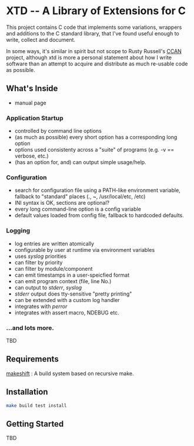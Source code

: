 # XTD -- A Library of Extensions for C

This project contains C code that implements
some variations, wrappers and additions to the C standard library,
that I've found useful enough to write, collect and document.

In some ways, it's similar in spirit but not scope to Rusty Russell's
[CCAN](http://ccodearchive.net) project, although xtd is more
a personal statement about how I write software than an attempt
to acquire and distribute as much re-usable code as possible.

## What's Inside

* manual page

### Application Startup

* controlled by command line options
* (as much as possible) every short option has a corresponding long option
* options used consistenty across a "suite" of programs (e.g. -v == verbose, etc.)
* (has an option for, and) can output simple usage/help.

### Configuration

* search for configuration file using a PATH-like environment variable, fallback to "standard" places (., ~, /usr/local/etc, /etc)
* INI syntax is OK, sections are optional?
* every long command-line option is a config variable
* default values loaded from config file, fallback to hardcoded defaults.

### Logging

* log entries are written atomically
* configurable by user at runtime via environment variables
* uses *syslog* priorities
* can filter by priority
* can filter by module/component
* can emit timestamps in a user-speicfied format
* can emit program context (file, line No.)
* can output to *stderr*, *syslog*
* *stderr* output does tty-sensitive "pretty printing"
* can be extended with a custom log handler
* integrates with *perror*
* integrates with assert macro, NDEBUG etc.

### ...and lots more.

TBD

## Requirements

[makeshift](https://github.com/tim-rose/makeshift)
: A build system based on recursive make.

## Installation

```bash
make build test install
```

## Getting Started

TBD
